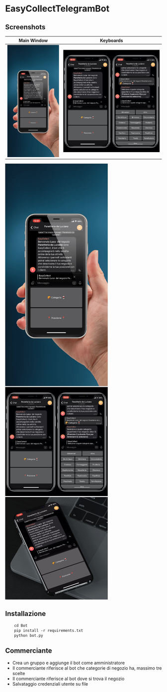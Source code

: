# EasyCollectTelegramBot

## Screenshots

Main Window | Keyboards
:-------------------------:|:-------------------------:
![Screenshot](Screenshots/1.PNG) | ![Screenshot](Screenshots/3.JPG)

<img src="Screenshots/1.PNG" width="330"/> <img src="Screenshots/3.JPG" width="330"/> <img src="Screenshots/8.PNG" width="330"/> 

## Installazione

```shell
	cd Bot
	pip install -r requirements.txt
	python bot.py
```


## Commerciante

- Crea un gruppo e aggiunge il bot come amministratore
- Il commerciante riferisce al bot che categorie di negozio ha, massimo tre scelte
- Il commerciante riferisce al bot dove si trova il negozio
- Salvataggio credenziali utente su file

